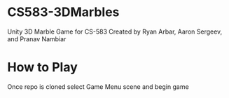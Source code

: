 # CS583-3DMarbles
Unity 3D Marble Game for CS-583
Created by Ryan Arbar, Aaron Sergeev, and Pranav Nambiar

# How to Play
Once repo is cloned select Game Menu scene and begin game
